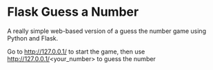 # Flask Guess a Number

A really simple web-based version of a guess the number game using Python and Flask.

Go to http://127.0.0.1/ to start the game, then use http://127.0.0.1/<your_number> to guess the number